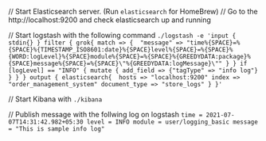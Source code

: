 // Start Elasticsearch server. (Run `elasticsearch` for HomeBrew)
// Go to the http://localhost:9200 and check elasticsearch up and running

// Start logstash with the following command
`./logstash -e 'input { stdin{} } filter { grok{ match => {  "message" => "time%{SPACE}=%{SPACE}%{TIMESTAMP_ISO8601:date}%{SPACE}level%{SPACE}=%{SPACE}%{WORD:logLevel}%{SPACE}module%{SPACE}=%{SPACE}%{GREEDYDATA:package}%{SPACE}message%{SPACE}=%{SPACE}\"%{GREEDYDATA:logMessage}\"" } } if [logLevel] == "INFO" { mutate { add_field => {"tagType" => "info log"} } } } output { elasticsearch{  hosts => "localhost:9200" index => "order_management_system" document_type => "store_logs" } }'`

// Start Kibana with `./kibana`

// Publish message with the follwing log on logstash
`time = 2021-07-07T14:31:42.982+05:30 level = INFO module = user/logging_basic message = "This is sample info log"`

